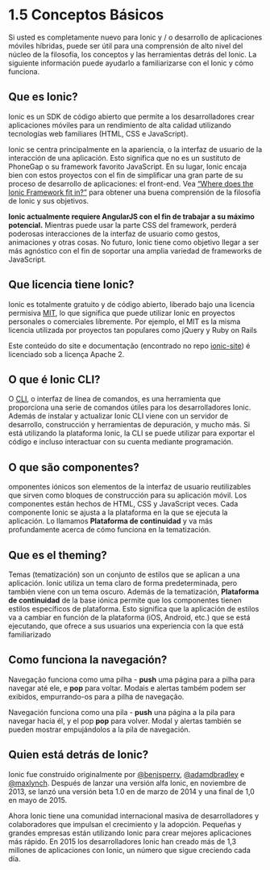 # 1.5 Conceptos Básicos

Si usted es completamente nuevo para Ionic y / o desarrollo de aplicaciones móviles híbridas, puede ser útil para una comprensión de alto nivel del núcleo de la filosofía, los conceptos y las herramientas detrás del Ionic. La siguiente información puede ayudarlo a familiarizarse con el Ionic y cómo funciona.

## Que es Ionic?

Ionic es un SDK de código abierto que permite a los desarrolladores crear aplicaciones móviles para un rendimiento de alta calidad utilizando tecnologías web familiares (HTML, CSS e JavaScript).

Ionic se centra principalmente en la apariencia, o la interfaz de usuario de la interacción de una aplicación. Esto significa que no es un sustituto de PhoneGap o su framework favorito JavaScript.
En su lugar, Ionic encaja bien con estos proyectos con el fin de simplificar una gran parte de su proceso de desarrollo de aplicaciones: el front-end. Vea [“Where does the Ionic Framework fit in?”](http://blog.ionic.io/where-does-the-ionic-framework-fit-in/) para obtener una buena comprensión de la filosofía de Ionic y sus objetivos.

**Ionic actualmente requiere AngularJS con el fin de trabajar a su máximo potencial.** Mientras puede usar la parte CSS del framework, perderá poderosas interacciones de la interfaz de usuario como gestos, animaciones y otras cosas. No futuro, Ionic tiene como objetivo llegar a ser más agnóstico con el fin de soportar una amplia variedad de frameworks de JavaScript.

## Que licencia tiene Ionic?

Ionic es totalmente gratuito y de código abierto, liberado bajo una licencia permisiva [MIT](http://opensource.org/licenses/MIT), lo que significa que puede utilizar Ionic en proyectos personales o comerciales libremente. Por ejemplo, el MIT es la misma licencia utilizada por proyectos tan populares como jQuery y Ruby on Rails

Este conteúdo do site e documentação (encontrado no repo [ionic-site](https://github.com/driftyco/ionic-site)) é licenciado sob a licença Apache 2.

## O que é Ionic CLI?

O [CLI](../../glossario.md), o interfaz de línea de comandos, es una herramienta que proporciona una serie de comandos útiles para los desarrolladores Ionic. Además de instalar y actualizar Ionic CLI viene con un servidor de desarrollo, construcción y herramientas de depuración, y mucho más. Si está utilizando la plataforma Ionic, la CLI se puede utilizar para exportar el código e incluso interactuar con su cuenta mediante programación.
## O que são componentes?

omponentes iónicos son elementos de la interfaz de usuario reutilizables que sirven como bloques de construcción para su aplicación móvil. Los componentes están hechos de HTML, CSS y JavaScript veces. Cada componente Ionic se ajusta a la plataforma en la que se ejecuta la aplicación. Lo llamamos **Plataforma de continuidad** y va más profundamente acerca de cómo funciona en la tematización.

## Que es el theming?

Temas (tematización) son un conjunto de estilos que se aplican a una aplicación. Ionic utiliza un tema claro de forma predeterminada, pero también viene con un tema oscuro. Además de la tematización, **Plataforma de continuidad** de la base iónica permite que los componentes tienen estilos específicos de plataforma. Esto significa que la aplicación de estilos va a cambiar en función de la plataforma (iOS, Android, etc.) que se está ejecutando, que ofrece a sus usuarios una experiencia con la que está familiarizado

## Como funciona la navegación?

Navegação funciona como uma pilha - **push** uma página para a pilha para navegar até ele, e **pop** para voltar. Modais e alertas também podem ser exibidos, empurrando-os para a pilha de navegação.

Navegación funciona como una pila - **push** una página a la pila para navegar hacia él, y el pop **pop** para volver. Modal y alertas también se pueden mostrar empujándolos a la pila de navegación.

## Quien está detrás de Ionic?

Ionic fue construido originalmente por [@benjsperry](https://twitter.com/benjsperry), [@adamdbradley](https://twitter.com/adamdbradley) e [@maxlynch](https://twitter.com/maxlynch). Después de lanzar una versión alfa Ionic, en noviembre de 2013, se lanzó una versión beta 1.0 en de marzo de 2014 y una final de 1,0 en mayo de 2015.

Ahora Ionic tiene una comunidad internacional masiva de desarrolladores y colaboradores que impulsan el crecimiento y la adopción. Pequeñas y grandes empresas están utilizando Ionic para crear mejores aplicaciones más rápido. En 2015 los desarrolladores Ionic han creado más de 1,3 millones de aplicaciones con Ionic, un número que sigue creciendo cada día.
